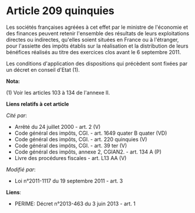 # Article 209 quinquies

Les sociétés françaises agréées à cet effet par le ministre de l'économie et des finances peuvent retenir l'ensemble des
résultats de leurs exploitations directes ou indirectes, qu'elles soient situées en France ou à l'étranger, pour l'assiette
des impôts établis sur la réalisation et la distribution de leurs bénéfices réalisés au titre des exercices clos avant le 6
septembre 2011. 

Les conditions d'application des dispositions qui précèdent sont fixées par un décret en conseil d'Etat (1).

**Nota:**

(1) Voir les articles 103 à 134 de l'annexe II.

**Liens relatifs à cet article**

_Cité par_:

  - Arrêté du 24 juillet 2000 - art. 2 (V)
  - Code général des impôts, CGI. - art. 1649 quater B quater (VD)
  - Code général des impôts, CGI. - art. 220 quinquies (V)
  - Code général des impôts, CGI. - art. 39 ter (V)
  - Code général des impôts, annexe 2, CGIAN2. - art. 134 A (P)
  - Livre des procédures fiscales - art. L13 AA (V)

_Modifié par_:

  - Loi n°2011-1117 du 19 septembre 2011 - art. 3

**Liens**:

  - PERIME: Décret n°2013-463 du 3 juin 2013 - art. 1
